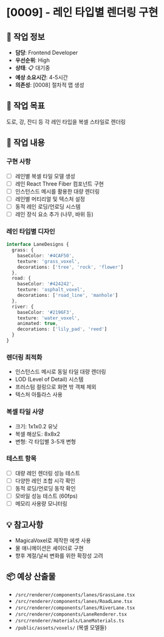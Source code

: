 # [0009] - 레인 타입별 렌더링 구현

## 📅 작업 정보
- **담당**: Frontend Developer
- **우선순위**: High
- **상태**: 📋 대기중
- **예상 소요시간**: 4-5시간
- **의존성**: [0008] 절차적 맵 생성

## 🎯 작업 목표
도로, 강, 잔디 등 각 레인 타입을 복셀 스타일로 렌더링

## 📝 작업 내용
### 구현 사항
- [ ] 레인별 복셀 타일 모델 생성
- [ ] 레인 React Three Fiber 컴포넌트 구현
- [ ] 인스턴스드 메시를 활용한 대량 렌더링
- [ ] 레인별 머티리얼 및 텍스처 설정
- [ ] 동적 레인 로딩/언로딩 시스템
- [ ] 레인 장식 요소 추가 (나무, 바위 등)

### 레인 타입별 디자인
```typescript
interface LaneDesigns {
  grass: {
    baseColor: '#4CAF50',
    texture: 'grass_voxel',
    decorations: ['tree', 'rock', 'flower']
  },
  road: {
    baseColor: '#424242',
    texture: 'asphalt_voxel',
    decorations: ['road_line', 'manhole']
  },
  river: {
    baseColor: '#2196F3',
    texture: 'water_voxel',
    animated: true,
    decorations: ['lily_pad', 'reed']
  }
}
```

### 렌더링 최적화
- 인스턴스드 메시로 동일 타일 대량 렌더링
- LOD (Level of Detail) 시스템
- 프러스텀 컬링으로 화면 밖 객체 제외
- 텍스처 아틀라스 사용

### 복셀 타일 사양
- 크기: 1x1x0.2 유닛
- 복셀 해상도: 8x8x2
- 변형: 각 타입별 3-5개 변형

### 테스트 항목
- [ ] 대량 레인 렌더링 성능 테스트
- [ ] 다양한 레인 조합 시각 확인
- [ ] 동적 로딩/언로딩 동작 확인
- [ ] 모바일 성능 테스트 (60fps)
- [ ] 메모리 사용량 모니터링

## 💡 참고사항
- MagicaVoxel로 제작한 에셋 사용
- 물 애니메이션은 셰이더로 구현
- 향후 계절/날씨 변화를 위한 확장성 고려

## 📦 예상 산출물
- `/src/renderer/components/lanes/GrassLane.tsx`
- `/src/renderer/components/lanes/RoadLane.tsx`
- `/src/renderer/components/lanes/RiverLane.tsx`
- `/src/renderer/components/LaneRenderer.tsx`
- `/src/renderer/materials/LaneMaterials.ts`
- `/public/assets/voxels/` (복셀 모델들)